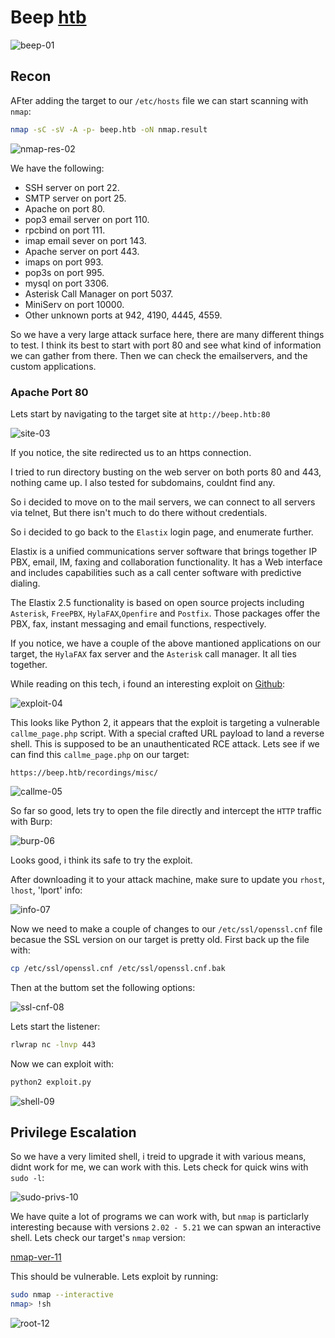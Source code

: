 # Beep [htb](https://app.hackthebox.com/machines/5)
![beep-01](https://github.com/DanielIsaev/CTFs/blob/main/HackTheBox/Beep/img/beep-01.png)


## Recon

AFter adding the target to our `/etc/hosts` file we can start scanning with `nmap`:

```bash
nmap -sC -sV -A -p- beep.htb -oN nmap.result
```

![nmap-res-02](https://github.com/DanielIsaev/CTFs/blob/main/HackTheBox/Beep/img/nmap-res-02.png)

We have the following:

+ SSH server on port 22.
+ SMTP server on port 25.
+ Apache on port 80.
+ pop3 email server on port 110.
+ rpcbind on port 111.
+ imap email sever on port 143.
+ Apache server on port 443.
+ imaps on port 993.
+ pop3s on port 995.
+ mysql on port 3306.
+ Asterisk Call Manager on port 5037.
+ MiniServ on port 10000.
+ Other unknown ports at 942, 4190, 4445, 4559.


So we have a very large attack surface here, there are many different things to test. I think its best to
start with port 80 and see what kind of information we can gather from there. Then we can check the emailservers, and the custom applications. 


### Apache Port 80

Lets start by navigating to the target site at `http://beep.htb:80`

![site-03](https://github.com/DanielIsaev/CTFs/blob/main/HackTheBox/Beep/img/site-03.png)

If you notice, the site redirected us to an https connection. 

I tried to run directory busting on the web server on both ports 80 and 443, nothing came up. 
I also tested for subdomains, couldnt find any. 

So i decided to move on to the mail servers, we can connect to all servers via telnet, But there isn't 
much to do there without credentials. 


So i decided to go back to the `Elastix` login page, and enumerate further. 

Elastix is a unified communications server software that brings together IP PBX, email, IM, faxing 
and collaboration functionality. It has a Web interface and includes capabilities such as a call 
center software with predictive dialing.

The Elastix 2.5 functionality is based on open source projects including `Asterisk`, `FreePBX`, `HylaFAX`,`Openfire` and `Postfix`. Those packages offer the PBX, fax, instant messaging and email functions, respectively.

If you notice, we have a couple of the above mantioned applications on our target, the `HylaFAX` fax 
server and the `Asterisk` call manager. It all ties together. 

While reading on this tech, i found an interesting exploit on [Github](https://github.com/infosecjunky/FreePBX-2.10.0---Elastix-2.2.0---Remote-Code-Execution/blob/master/exploit.py):

![exploit-04](https://github.com/DanielIsaev/CTFs/blob/main/HackTheBox/Beep/img/exploit-04.png)

This looks like Python 2, it appears that the exploit is targeting a vulnerable `callme_page.php` script.
With a special crafted URL payload to land a reverse shell. This is supposed to be an unauthenticated RCE
attack. Lets see if we can find this `callme_page.php` on our target:

`https://beep.htb/recordings/misc/`

![callme-05](https://github.com/DanielIsaev/CTFs/blob/main/HackTheBox/Beep/img/callme-05.png)

So far so good, lets try to open the file directly and intercept the `HTTP` traffic with Burp:

![burp-06](https://github.com/DanielIsaev/CTFs/blob/main/HackTheBox/Beep/img/burp-06.png)

Looks good, i think its safe to try the exploit. 

After downloading it to your attack machine, make sure to update you `rhost`, `lhost`, 'lport' info:

![info-07](https://github.com/DanielIsaev/CTFs/blob/main/HackTheBox/Beep/img/info-07.png)

Now we need to make a couple of changes to our `/etc/ssl/openssl.cnf` file becasue the SSL version on 
our target is pretty old. First back up the file with:

```bash
cp /etc/ssl/openssl.cnf /etc/ssl/openssl.cnf.bak
```

Then at the buttom set the following options: 

![ssl-cnf-08](https://github.com/DanielIsaev/CTFs/blob/main/HackTheBox/Beep/img/ssl-cnf-08.png)


Lets start the listener:

```bash
rlwrap nc -lnvp 443
```

Now we can exploit with:

```bash
python2 exploit.py
```

![shell-09](https://github.com/DanielIsaev/CTFs/blob/main/HackTheBox/Beep/img/shell-09.png)


## Privilege Escalation


So we have a very limited shell, i treid to upgrade it with various means, didnt work for me, we can work
with this. Lets check for quick wins with `sudo -l`:

![sudo-privs-10](https://github.com/DanielIsaev/CTFs/blob/main/HackTheBox/Beep/img/sudo-privs-10.png)

We have quite a lot of programs we can work with, but `nmap` is particlarly interesting because with versions `2.02 - 5.21` we can spwan an interactive shell. Lets check our target's `nmap` version:

[nmap-ver-11](https://github.com/DanielIsaev/CTFs/blob/main/HackTheBox/Beep/img/nmap-ver-11.png)


This should be vulnerable. Lets exploit by running:

```bash
sudo nmap --interactive
nmap> !sh
```

![root-12](https://github.com/DanielIsaev/CTFs/blob/main/HackTheBox/Beep/img/root-12.png)
